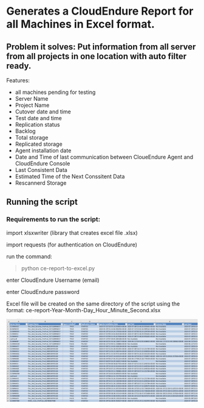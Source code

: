 # Generates a CloudEndure Report for all Machines in Excel format.

## Problem it solves: Put information from all server from all projects in one location with auto filter ready.

Features:
- all machines pending for testing
- Server Name
- Project Name
- Cutover date and time
- Test date and time
- Replication status
- Backlog
- Total storage
- Replicated storage
- Agent installation date
- Date and Time of last communication between CloueEndure Agent and CloudEndure Console
- Last Consistent Data
- Estimated Time of the Next Conssitent Data
- Rescannerd Storage

## Running the script 

### Requirements to run the script:

import xlsxwriter (library that creates excel file .xlsx)

import requests (for authentication on CloudEndure)

run the command:
> python ce-report-to-excel.py

enter CloudEndure Username (email)

enter CloudEndure password

Excel file will be created on the same directory of the script using the format:
ce-report-Year-Month-Day_Hour_Minute_Second.xlsx

![excel](./images/excel.png)


